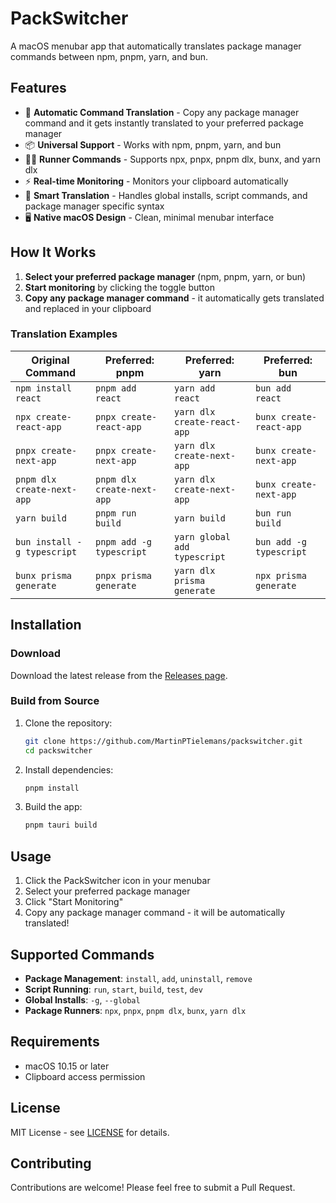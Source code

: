 # PackSwitcher

A macOS menubar app that automatically translates package manager commands between npm, pnpm, yarn, and bun.

## Features

- 🔄 **Automatic Command Translation** - Copy any package manager command and it gets instantly translated to your preferred package manager
- 📦 **Universal Support** - Works with npm, pnpm, yarn, and bun
- 🏃‍♂️ **Runner Commands** - Supports npx, pnpx, pnpm dlx, bunx, and yarn dlx
- ⚡ **Real-time Monitoring** - Monitors your clipboard automatically
- 🎯 **Smart Translation** - Handles global installs, script commands, and package manager specific syntax
- 🖥️ **Native macOS Design** - Clean, minimal menubar interface

## How It Works

1. **Select your preferred package manager** (npm, pnpm, yarn, or bun)
2. **Start monitoring** by clicking the toggle button
3. **Copy any package manager command** - it automatically gets translated and replaced in your clipboard

### Translation Examples

| Original Command | Preferred: pnpm | Preferred: yarn | Preferred: bun |
|------------------|----------------|----------------|----------------|
| `npm install react` | `pnpm add react` | `yarn add react` | `bun add react` |
| `npx create-react-app` | `pnpx create-react-app` | `yarn dlx create-react-app` | `bunx create-react-app` |
| `pnpx create-next-app` | `pnpx create-next-app` | `yarn dlx create-next-app` | `bunx create-next-app` |
| `pnpm dlx create-next-app` | `pnpm dlx create-next-app` | `yarn dlx create-next-app` | `bunx create-next-app` |
| `yarn build` | `pnpm run build` | `yarn build` | `bun run build` |
| `bun install -g typescript` | `pnpm add -g typescript` | `yarn global add typescript` | `bun add -g typescript` |
| `bunx prisma generate` | `pnpx prisma generate` | `yarn dlx prisma generate` | `npx prisma generate` |

## Installation

### Download

Download the latest release from the [Releases page](https://github.com/MartinPTielemans/packswitcher/releases).

### Build from Source

1. Clone the repository:
   ```bash
   git clone https://github.com/MartinPTielemans/packswitcher.git
   cd packswitcher
   ```

2. Install dependencies:
   ```bash
   pnpm install
   ```

3. Build the app:
   ```bash
   pnpm tauri build
   ```

## Usage

1. Click the PackSwitcher icon in your menubar
2. Select your preferred package manager
3. Click "Start Monitoring"
4. Copy any package manager command - it will be automatically translated!

## Supported Commands

- **Package Management**: `install`, `add`, `uninstall`, `remove`
- **Script Running**: `run`, `start`, `build`, `test`, `dev`
- **Global Installs**: `-g`, `--global`
- **Package Runners**: `npx`, `pnpx`, `pnpm dlx`, `bunx`, `yarn dlx`

## Requirements

- macOS 10.15 or later
- Clipboard access permission

## License

MIT License - see [LICENSE](LICENSE) for details.

## Contributing

Contributions are welcome! Please feel free to submit a Pull Request.
